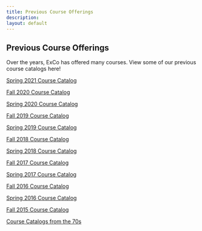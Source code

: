 ```yaml
---
title: Previous Course Offerings
description:
layout: default
---
```

## Previous Course Offerings

Over the years, ExCo has offered many courses. View some of our previous course catalogs here!

<a href="https://docs.google.com/document/d/1dVN-7RIuiWGDAx504GPxYHuF86jpwDUGeoH2OmaH3Kc/edit?usp=sharing"> Spring 2021 Course Catalog</a>

<a href="https://docs.google.com/document/d/1wkTQwIIw-fEQ7Bg-fYvC2pnnmZENMSGWVCYCf9wX8Fg/edit?usp=sharing"> Fall 2020 Course Catalog</a>

<a href="https://docs.google.com/document/d/1Q8HjZ0s1LbEKivvoasxn2UAIA7YXHBs3va39pCuX8_A/edit"> Spring 2020 Course Catalog</a>

<a href="https://docs.google.com/document/d/1c-NFa1Ay2kCEho0tzqrUV0aIW-65zmYIw95FUphFkME/edit">Fall 2019 Course Catalog</a>

<a href="https://docs.google.com/document/d/1ggpepv497k-sz4iPZqC752d-eOQZMPR05M5ByxGi3U4/edit">Spring 2019 Course Catalog</a>

<a href="https://docs.google.com/document/d/18M2r0w8oN8UoDcv3n9lI3vOLfMpezj1HhbrupPEgYIE/edit">Fall 2018 Course Catalog</a>

<a href="https://docs.google.com/document/d/1r7jCgnPHEzFiU24uZ7fmXBUH6rueDnWZOc8tiaU1Aqs/edit">Spring 2018 Course Catalog</a>

<a href="https://docs.google.com/document/d/17p9kwSxdJtKMJJdoY8Ga_b3qIHTmzFggoi8GQ4KrNow/edit">Fall 2017 Course Catalog</a>

<a href="https://docs.google.com/document/d/13zo1-CzqEQOb9SWzP-z76dSCbbo-8hodeMerVR3Wl90/edit">Spring 2017 Course Catalog</a>

<a href="https://docs.google.com/document/d/1W8mr1eiSZkvgNXwQVSHuqSJ3NS9DFALAs-vYKwbL5cQ/edit">Fall 2016 Course Catalog</a>

<a href="https://docs.google.com/document/d/1uL0bPU64_mBjxadvo5DGSI_bSKfDNshjXE5S371eOcU/edit?usp=sharing">Spring 2016 Course Catalog</a>

<a href="https://docs.google.com/document/d/1SSy6Q5WJ0QDMonLKin3_R2J0Mhf5RD8U-ctDZbcg1-w/edit?usp=sharing">Fall 2015 Course Catalog</a>

<a href="https://drive.google.com/file/d/0B6op0Cv0OYNPSEtPRmFTYlNvN0NKeWRPT0pCQkwxYk82YkhF/view"> Course Catalogs from the 70s</a>


